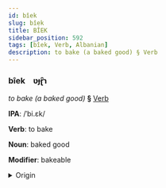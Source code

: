 ```yaml
---
id: bîek
slug: bîek
title: BÎEK
sidebar_position: 592
tags: [bîek, Verb, Albanian]
description: to bake (a baked good) § Verb
---
```


### bîek&emsp;<span kind="abugida">ʋɟɽ̑ɿ</span>

*to bake (a baked good)* **§** [Verb](../../tags/Verb)

**IPA**: /ˈbi.ɛk/

**Verb**: to bake

**Noun**: baked good

**Modifier**: bakeable

<details>
    <summary>Origin</summary>
    Albanian pjek [pjɛk]<br/>
    <em>Albanian Language Family</em>
</details>